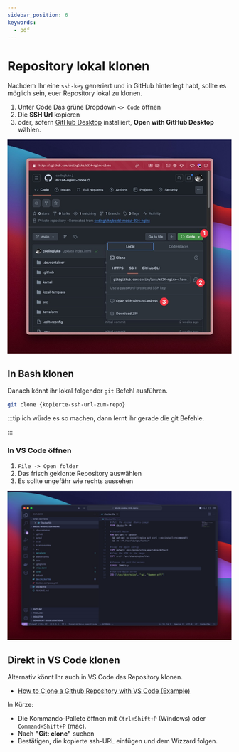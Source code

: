 ```yaml
---
sidebar_position: 6
keywords:
  - pdf
---
```


# Repository lokal klonen

Nachdem Ihr eine `ssh-key` generiert und in GitHub hinterlegt habt, sollte es
möglich sein, euer Repository lokal zu klonen.

<div className="grid"><div>

1. Unter Code Das grüne Dropdown `<> Code` öffnen
2. Die **SSH Url** kopieren
3. oder, sofern [GitHub Desktop](https://desktop.github.com/download/)
   installiert, **Open with GitHub Desktop** wählen.

</div><div>

![bg right fit](./images/github-repository-clone.png)

</div></div>

## In Bash klonen

Danach könnt ihr lokal folgender `git` Befehl ausführen.

```bash
git clone {kopierte-ssh-url-zum-repo}
```

:::tip ich würde es so machen, dann lernt ihr gerade die git Befehle.

:::

### In VS Code öffnen

<div className="grid"><div>

1. `File -> Open folder`
2. Das frisch geklonte Repository auswählen
3. Es sollte ungefähr wie rechts aussehen

</div><div>

![bg right fit](images/vscode-open-folder.png)

</div></div>

## Direkt in VS Code klonen

Alternativ könnt Ihr auch in VS Code das Repository klonen.

- [How to Clone a Github Repository with VS Code (Example)](https://www.jcchouinard.com/git-clone-github-repository-vscode/)

In Kürze:

- Die Kommando-Pallete öffnen mit `Ctrl+Shift+P` (Windows) oder
  `Command+Shift+P` (mac).
- Nach **"Git: clone"** suchen
- Bestätigen, die kopierte ssh-URL einfügen und dem Wizzard folgen.

